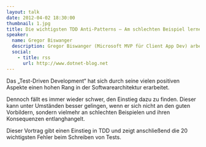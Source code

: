 ```yaml
---
layout: talk
date: 2012-04-02 18:30:00
thumbnail: 1.jpg
title: Die wichtigsten TDD Anti-Patterns – Am schlechten Beispiel lernen.
speaker:
  name: Gregor Biswanger
  description: Gregor Biswanger (Microsoft MVP für Client App Dev) arbeitet als Solution Architect und XAML Experte bei der Firma impuls Informationsmanagement GmbH aus Nürnberg. Seine Schwerpunkte liegen im Bereich der .NET-Architektur, XAML und agilen Prozessen. Er veröffentlichte vor kurzem seine DVD mit Video-Trainings zum Thema „WPF 4 und Silverlight 4“ bei Addison-Wesley von video2brain. Biswanger ist auch freier Autor, Speaker und Microsoft CLIPler der INdotNET (Ingolstädter .NET Developers Group).
  social:
    - title: rss
      url: http://www.dotnet-blog.net
---
```

Das „Test-Driven Development“ hat sich durch seine vielen positiven Aspekte einen hohen Rang in der Softwarearchitektur erarbeitet. 

Dennoch fällt es immer wieder schwer, den Einstieg dazu zu finden. Dieser kann unter Umständen besser gelingen, wenn er sich nicht an den guten Vorbildern, sondern vielmehr an schlechten Beispielen und ihren Konsequenzen entlanghangelt.

Dieser Vortrag gibt einen Einstieg in TDD und zeigt anschließend die 20 wichtigsten Fehler beim Schreiben von Tests.